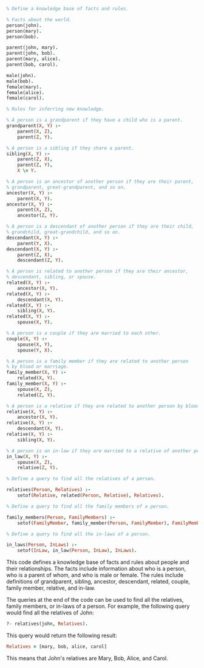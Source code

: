 ```prolog
% Define a knowledge base of facts and rules.

% Facts about the world.
person(john).
person(mary).
person(bob).

parent(john, mary).
parent(john, bob).
parent(mary, alice).
parent(bob, carol).

male(john).
male(bob).
female(mary).
female(alice).
female(carol).

% Rules for inferring new knowledge.

% A person is a grandparent if they have a child who is a parent.
grandparent(X, Y) :-
    parent(X, Z),
    parent(Z, Y).

% A person is a sibling if they share a parent.
sibling(X, Y) :-
    parent(Z, X),
    parent(Z, Y),
    X \= Y.

% A person is an ancestor of another person if they are their parent,
% grandparent, great-grandparent, and so on.
ancestor(X, Y) :-
    parent(X, Y).
ancestor(X, Y) :-
    parent(X, Z),
    ancestor(Z, Y).

% A person is a descendant of another person if they are their child,
% grandchild, great-grandchild, and so on.
descendant(X, Y) :-
    parent(Y, X).
descendant(X, Y) :-
    parent(Z, X),
    descendant(Z, Y).

% A person is related to another person if they are their ancestor,
% descendant, sibling, or spouse.
related(X, Y) :-
    ancestor(X, Y).
related(X, Y) :-
    descendant(X, Y).
related(X, Y) :-
    sibling(X, Y).
related(X, Y) :-
    spouse(X, Y).

% A person is a couple if they are married to each other.
couple(X, Y) :-
    spouse(X, Y),
    spouse(Y, X).

% A person is a family member if they are related to another person
% by blood or marriage.
family_member(X, Y) :-
    related(X, Y).
family_member(X, Y) :-
    spouse(X, Z),
    related(Z, Y).

% A person is a relative if they are related to another person by blood.
relative(X, Y) :-
    ancestor(X, Y).
relative(X, Y) :-
    descendant(X, Y).
relative(X, Y) :-
    sibling(X, Y).

% A person is an in-law if they are married to a relative of another person.
in_law(X, Y) :-
    spouse(X, Z),
    relative(Z, Y).

% Define a query to find all the relatives of a person.

relatives(Person, Relatives) :-
    setof(Relative, related(Person, Relative), Relatives).

% Define a query to find all the family members of a person.

family_members(Person, FamilyMembers) :-
    setof(FamilyMember, family_member(Person, FamilyMember), FamilyMembers).

% Define a query to find all the in-laws of a person.

in_laws(Person, InLaws) :-
    setof(InLaw, in_law(Person, InLaw), InLaws).
```

This code defines a knowledge base of facts and rules about people and their relationships. The facts include information about who is a person, who is a parent of whom, and who is male or female. The rules include definitions of grandparent, sibling, ancestor, descendant, related, couple, family member, relative, and in-law.

The queries at the end of the code can be used to find all the relatives, family members, or in-laws of a person. For example, the following query would find all the relatives of John:

```prolog
?- relatives(john, Relatives).
```

This query would return the following result:

```prolog
Relatives = [mary, bob, alice, carol]
```

This means that John's relatives are Mary, Bob, Alice, and Carol.